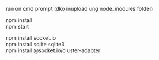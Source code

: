 run on cmd prompt (dko inupload ung node_modules folder)  

npm install  
npm start  

npm install socket.io  
npm install sqlite sqlite3  
npm install @socket.io/cluster-adapter
